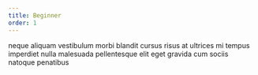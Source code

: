 ```yaml
---
title: Beginner
order: 1
---
```

neque aliquam vestibulum morbi blandit cursus risus at ultrices mi tempus imperdiet nulla malesuada pellentesque elit eget gravida cum sociis natoque penatibus